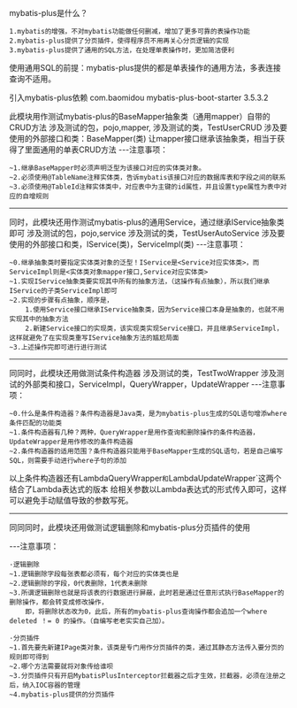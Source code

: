 mybatis-plus是什么？

    1.mybatis的增强，不对mybatis功能做任何删减，增加了更多可靠的表操作功能
    2.mybatis-plus提供了分页插件，使得程序员不用再关心分页逻辑的实现
    3.mybatis-plus提供了通用的SQL方法，在处理单表操作时，更加简洁便利



使用通用SQL的前提：mybatis-plus提供的都是单表操作的通用方法，多表连接查询不适用。

引入mybatis-plus依赖
<dependency>
<groupId>com.baomidou</groupId>
<artifactId>mybatis-plus-boot-starter</artifactId>
<version>3.5.3.2</version>
</dependency>


此模块用作测试mybatis-plus的BaseMapper抽象类（通用mapper）自带的CRUD方法
涉及测试的包，pojo,mapper,
涉及测试的类，TestUserCRUD
涉及要使用的外部接口和类：BaseMapper(类)
让mapper接口继承该抽象类，相当于获得了里面通用的单表CRUD方法
---注意事项：

    ~1.继承BaseMapper时必须声明泛型为该接口对应的实体类对象。
    ~2.必须使用@TableName注释实体类，告诉mybatis该接口对应的数据库表和字段之间的联系
    ~3.必须使用@TableId注释实体类中，对应表中为主键的id属性，并且设置type属性为表中对应的自增规则

---------------------------------------------------------------------------------------------------------------------

同时，此模块还用作测试mybatis-plus的通用Service，通过继承IService抽象类即可
涉及测试的包，pojo,service
涉及测试的类，TestUserAutoService
涉及要使用的外部接口和类，IService(类)，ServiceImpl(类)
---注意事项：

    ~0.继承抽象类时要指定实体类对象的泛型！IService是<Service对应实体类>，而ServiceImpl则是<实体类对象mapper接口,Service对应实体类>
    ~1.实现IService抽象类要实现其中所有的抽象方法，（这操作有点抽象），所以我们继承IService的子类ServiceImpl即可
    ~2.实现的步骤有点抽象，顺序是，
        1.使用Service接口继承IService抽象类，因为Service接口本身是抽象的，也就不用实现其中的抽象方法
        2.新建Service接口的实现类，该实现类实现Service接口，并且继承ServiceImpl，这样就避免了在实现类重写IService抽象方法的尴尬局面
    ~3.上述操作完即可进行进行测试


--------------------------------------------------------------------------------------------------------------------

同同时，此模块还用做测试条件构造器
涉及测试的类，TestTwoWrapper
涉及测试的外部类和接口，ServiceImpl，QueryWrapper，UpdateWrapper
---注意事项：

    ~0.什么是条件构造器？条件构造器是Java类，是为mybatis-plus生成的SQL语句增添where条件匹配的功能类
    ~1.条件构造器有几种？两种，QueryWrapper是用作查询和删除操作的条件构造器，UpdateWrapper是用作修改的条件构造器
    ~2.条件构造器的适用范围？条件构造器只能用于BaseMapper生成的SQL语句，若是自己编写SQL，则需要手动进行where子句的添加

以上条件构造器还有LambdaQueryWrapper`和`LambdaUpdateWrapper`这两个结合了Lambda表达式的版本
给相关参数以Lambda表达式的形式传入即可，这样可以避免手动赋值导致的参数写死。

-------------------------------------------------------------------------------------------------------------------

同同同时，此模块还用做测试逻辑删除和mybatis-plus分页插件的使用

---注意事项：

    ·逻辑删除
    ~1.逻辑删除字段每张表都必须有，每个对应的实体类也是
    ~2.逻辑删除的字段，0代表删除，1代表未删除
    ~3.所谓逻辑删除也就是将该表的行数据进行屏蔽，此时若是通过任意形式执行BaseMapper的删除操作，都会转变成修改操作，
        即，将删除状态改为0，此后，所有的mybatis-plus查询操作都会追加一个where deleted ！= 0 的操作。（自编写老老实实自己加）。

    ·分页插件
    ~1.首先要先新建IPage类对象，该类是专门用作分页插件的类，通过其静态方法传入要分页的规则即可得到
    ~2.哪个方法需要就将对象传给谁呗
    ~3.分页插件只有开启MybatisPlusInterceptor拦截器之后才生效，拦截器，必须在注册之后，纳入IOC容器的管理
    ~4.mybatis-plus提供的分页插件